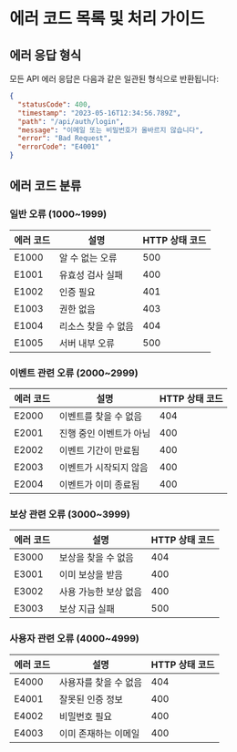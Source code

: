 # 에러 코드 목록 및 처리 가이드

## 에러 응답 형식

모든 API 에러 응답은 다음과 같은 일관된 형식으로 반환됩니다:

```json
{
  "statusCode": 400,
  "timestamp": "2023-05-16T12:34:56.789Z",
  "path": "/api/auth/login",
  "message": "이메일 또는 비밀번호가 올바르지 않습니다",
  "error": "Bad Request",
  "errorCode": "E4001"
}
```

## 에러 코드 분류

### 일반 오류 (1000~1999)

| 에러 코드 | 설명 | HTTP 상태 코드 |
|----------|------|--------------|
| E1000    | 알 수 없는 오류 | 500 |
| E1001    | 유효성 검사 실패 | 400 |
| E1002    | 인증 필요 | 401 |
| E1003    | 권한 없음 | 403 |
| E1004    | 리소스 찾을 수 없음 | 404 |
| E1005    | 서버 내부 오류 | 500 |

### 이벤트 관련 오류 (2000~2999)

| 에러 코드 | 설명 | HTTP 상태 코드 |
|----------|------|--------------|
| E2000    | 이벤트를 찾을 수 없음 | 404 |
| E2001    | 진행 중인 이벤트가 아님 | 400 |
| E2002    | 이벤트 기간이 만료됨 | 400 |
| E2003    | 이벤트가 시작되지 않음 | 400 |
| E2004    | 이벤트가 이미 종료됨 | 400 |

### 보상 관련 오류 (3000~3999)

| 에러 코드 | 설명 | HTTP 상태 코드 |
|----------|------|--------------|
| E3000    | 보상을 찾을 수 없음 | 404 |
| E3001    | 이미 보상을 받음 | 400 |
| E3002    | 사용 가능한 보상 없음 | 400 |
| E3003    | 보상 지급 실패 | 500 |

### 사용자 관련 오류 (4000~4999)

| 에러 코드 | 설명 | HTTP 상태 코드 |
|----------|------|--------------|
| E4000    | 사용자를 찾을 수 없음 | 404 |
| E4001    | 잘못된 인증 정보 | 400 |
| E4002    | 비밀번호 필요 | 400 |
| E4003    | 이미 존재하는 이메일 | 400 |

